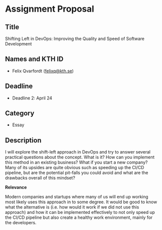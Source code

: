 # Assignment Proposal

## Title

Shifting Left in DevOps: Improving the Quality and Speed of Software Development

## Names and KTH ID

- Felix Qvarfordt (felixq@kth.se)

## Deadline

- Deadline 2: April 24

## Category

- Essay

## Description

I will explore the shift-left approach in DevOps and try to answer several practical questions about the concept. What is it? How can you implement this method in an existing business? What if you start a new company? Many of its upsides are quite obvious such as speeding up the CI/CD pipeline, but are the potential pit-falls you could avoid and what are the drawbacks overall of this mindset?

**Relevance**

Modern companies and startups where many of us will end up working most likely uses this approach in to some degree. It would be good to know what the alternative is (i.e. how would it work if we did not use this approach) and how it can be implemented effectively to not only speed up the CI/CD pipeline but also create a healthy work environment, mainly for the developers. 
